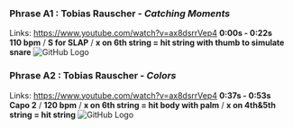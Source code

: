 ### Phrase A1 : Tobias Rauscher - *Catching Moments* 
Links: https://www.youtube.com/watch?v=ax8dsrrVep4
**0:00s - 0:22s**  
**110 bpm**  / **S for SLAP**  / **x on 6th string = hit string with thumb to simulate snare**
![GitHub Logo](/pics/a1.png)

### Phrase A2 : Tobias Rauscher - *Colors* 
Links: https://www.youtube.com/watch?v=ax8dsrrVep4
**0:37s - 0:53s**  
**Capo 2** / **120 bpm**  / **x on 6th string = hit body with palm**  / **x on 4th&5th string = hit string**
![GitHub Logo](/pics/a2.png)